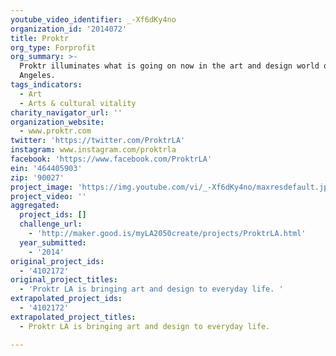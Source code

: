 ```yaml
---
youtube_video_identifier: _-Xf6dKy4no
organization_id: '2014072'
title: Proktr
org_type: Forprofit
org_summary: >-
  Proktr illuminates what is going on now in the art and design world of Los
  Angeles.
tags_indicators:
  - Art
  - Arts & cultural vitality
charity_navigator_url: ''
organization_website:
  - www.proktr.com
twitter: 'https://twitter.com/ProktrLA'
instagram: www.instagram.com/proktrla
facebook: 'https://www.facebook.com/ProktrLA'
ein: '464405903'
zip: '90027'
project_image: 'https://img.youtube.com/vi/_-Xf6dKy4no/maxresdefault.jpg'
project_video: ''
aggregated:
  project_ids: []
  challenge_url:
    - 'http://maker.good.is/myLA2050create/projects/ProktrLA.html'
  year_submitted:
    - '2014'
original_project_ids:
  - '4102172'
original_project_titles:
  - 'Proktr LA is bringing art and design to everyday life. '
extrapolated_project_ids:
  - '4102172'
extrapolated_project_titles:
  - Proktr LA is bringing art and design to everyday life.

---
```

